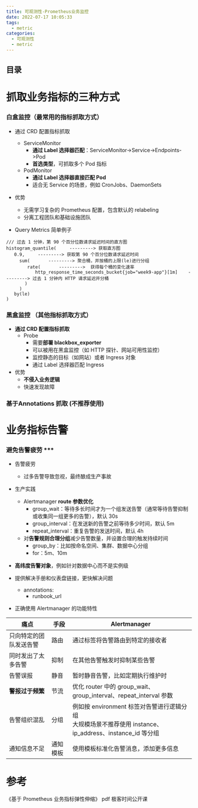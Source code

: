 ```yaml
---
title: 可观测性-Prometheus业务监控
date: 2022-07-17 10:05:33
tags:
  - metric
categories:
  - 可观测性
  - metric
---
```


<p></p>
<!-- more -->

## 目录
<!-- toc -->

# 抓取业务指标的三种⽅式
###  白盒监控（最常用的指标抓取方式）
+ 通过 CRD 配置指标抓取
  - ServiceMonitor
    + **通过 Label 选择器匹配**：ServiceMonitor->Service->Endpoints->Pod
    + **首选类型**，可抓取多个 Pod 指标
  - PodMonitor
    + **通过 Label 选择器直接匹配 Pod**
    + 适合无 Service 的场景，例如 CronJobs、DaemonSets
+ 优势
  - 无需学习复杂的 Prometheus 配置，包含默认的 relabeling
  - 分离工程团队和基础设施团队

+ Query Metrics 简单例子
``` 
/// 过去 1 分钟，第 90 个百分位数请求延迟时间的直方图
histogram_quantile(     ---------> 获取直⽅图
   0.9,     ---------> 获取第 90 个百分位数请求延迟时间
     sum(       ---------> 聚合桶，并按桶的上限(le)进行分组
        rate(       --------->  获得每个桶的变化速率
           http_response_time_seconds_bucket{job="week9-app"}[1m]    ---------> 过去 1 分钟内 HTTP 请求延迟并分桶
       )
     )
   by(le)
)
```

### 黑盒监控 （其他指标抓取方式）
+ **通过 CRD 配置指标抓取**
  - Probe
    + 需要**部署 blackbox_exporter**
    + 可以被用在黑盒监控（如 HTTP 探针、网站可用性监控）
    + 监控静态的目标（如网站）或者 Ingress 对象
    + 通过 Label 选择器匹配 Ingress
+ 优势
  - **不侵入业务逻辑**
  - 快速发现故障


### 基于Annotations 抓取 (不推荐使用)



# 业务指标告警
### 避免告警疲劳 ***

+ 告警疲劳
  - 过多告警导致忽视，最终酿成生产事故
  
+ 生产实践
  - Alertmanager **route 参数优化**
    + group_wait：等待多长时间才为一个组发送告警（通常等待告警抑制或收集同一组更多的告警），默认 30s
    + group_interval：在发送新的告警之前等待多少时间，默认 5m
    + repeat_interval：重复告警的发送时间，默认 4h
  - 对**告警规则合理分组**减少告警数量，并设置合理的触发持续时间
    + group_by：比如按命名空间、集群、数据中心分组
    + for：5m、10m
+ **高纬度告警对象**，例如针对数据中心而不是实例级
+ 提供解决手册和仪表盘链接，更快解决问题
  - annotations:
    + runbook_url


+ 正确使用 Alertmanager 的功能特性

| 痛点<br/>              | 手段      | Alertmanager                                                 |
| ---------------------- | --------- | ------------------------------------------------------------ |
| 只向特定的团队发送告警 | 路由      | 通过标签将告警路由到特定的接收者<br/>                        |
| 同时发出了太多告警     | 抑制      | 在其他告警触发时抑制某些告警<br/>                            |
| 告警误报               | 静音      | 暂时静音告警，比如定期执行维护时<br/>                        |
| **警报过于频繁**       | 节流      | 优化 router 中的 group_wait、group_interval、repeat_interval 参数<br/> |
| 告警组织混乱           | 分组<br/> | 例如按 environment 标签对告警进行逻辑分组<br/>大规模场景不推荐使用 instance、ip_address、instance_id 等分组<br/> |
| 通知信息不足           | 通知模板  | 使用模板标准化告警消息，添加更多信息                         |


# 参考
《基于 Prometheus 业务指标弹性伸缩》  pdf   极客时间公开课